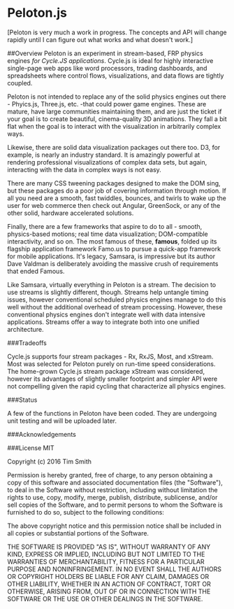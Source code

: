 
# Peloton.js

[Peloton is very much a work in progress. The concepts and API will change rapidly until I can figure out what works and what doesn't work.]

##Overview
Peloton is an experiment in stream-based, FRP physics engines *for Cycle.JS applications*.  Cycle.js is ideal for highly interactive single-page web apps like word processors, trading dashboards, and spreadsheets where control flows, visualizations, and data flows are tightly coupled. 

Peloton is not intended to replace any of the solid physics engines out there - Phyics.js, Three.js, etc. -that could power game engines. These are mature, have large communities maintaining them, and are just the ticket if your goal is to create beautiful, cinema-quality 3D animations.  They fall a bit flat when the goal is to interact with the visualization in arbitrarily complex ways. 

Likewise, there are solid data visualization packages out there too. D3, for example, is nearly an industry standard.  It is amazingly powerful at rendering  professional visualizations of complex data sets, but again, interacting with the data in complex ways is not easy. 

There are many CSS tweening packages designed to make the DOM sing, but these packages do a poor job of covering information through motion.  If all you need are a smooth, fast twiddles, bounces, and twirls to wake up the user for web commerce then check out Angular, GreenSock, or any of the other solid, hardware accelerated solutions.  

Finally, there are a few frameworks that aspire to do to all - smooth, physics-based motions; real time data visualization; DOM-compatible interactivity, and so on.  The most famous of these, **famous**, folded up its flagship application framework Famo.us to pursue a quick-app framework for mobile applications. It's legacy, Samsara, is impressive but its author Dave Valdman is deliberately avoiding the massive crush of requirements that ended Famous. 

Like Samsara, virtually everything in Peloton is a stream.  The decision to use streams is slightly different, though.  Streams help untangle timing issues, however conventional scheduled physics engines manage to do this well without the additional overhead of stream processing.  However, these conventional physics engines don't integrate well with data intensive applications.  Streams offer a way to integrate both into one unified architecture.

###Tradeoffs

Cycle.js supports four stream packages - Rx, RxJS, Most, and xStream. Most was selected for Peloton purely on run-time speed considerations. The home-grown Cycle.js stream package xStream was considered, however its advantages of  slightly smaller footprint and simpler API were not compelling given the rapid cycling that characterize all physics engines.

###Status

A few of the functions in Peloton have been coded. They are undergoing unit testing and will be uploaded later. 

###Acknowledgements



###License MIT

Copyright (c) 2016 Tim Smith 

Permission is hereby granted, free of charge, to any person obtaining a copy of this software and associated documentation files (the "Software"), to deal in the Software without restriction, including without limitation the rights to use, copy, modify, merge, publish, distribute, sublicense, and/or sell copies of the Software, and to permit persons to whom the Software is furnished to do so, subject to the following conditions:

The above copyright notice and this permission notice shall be included in all copies or substantial portions of the Software.

THE SOFTWARE IS PROVIDED "AS IS", WITHOUT WARRANTY OF ANY KIND, EXPRESS OR IMPLIED, INCLUDING BUT NOT LIMITED TO THE WARRANTIES OF MERCHANTABILITY, FITNESS FOR A PARTICULAR PURPOSE AND NONINFRINGEMENT. IN NO EVENT SHALL THE AUTHORS OR COPYRIGHT HOLDERS BE LIABLE FOR ANY CLAIM, DAMAGES OR OTHER LIABILITY, WHETHER IN AN ACTION OF CONTRACT, TORT OR OTHERWISE, ARISING FROM, OUT OF OR IN CONNECTION WITH THE SOFTWARE OR THE USE OR OTHER DEALINGS IN THE SOFTWARE.
